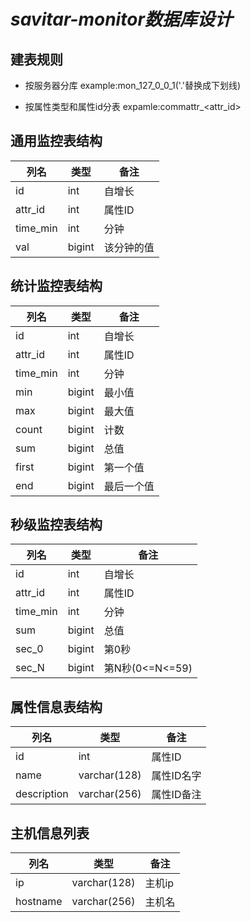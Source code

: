 # ***savitar-monitor数据库设计***

## 建表规则
* 按服务器分库
example:mon_127_0_0_1('.'替换成下划线)

* 按属性类型和属性id分表
expamle:commattr_<attr_id>

## 通用监控表结构
|列名|类型|备注|
|----|----|----|
|id|int|自增长|
|attr_id|int|属性ID|
|time_min|int|分钟|
|val|bigint|该分钟的值|

## 统计监控表结构
|列名|类型|备注|
|----|----|----|
|id|int|自增长|
|attr_id|int|属性ID|
|time_min|int|分钟|
|min|bigint|最小值|
|max|bigint|最大值|
|count|bigint|计数|
|sum|bigint|总值|
|first|bigint|第一个值|
|end|bigint|最后一个值|

## 秒级监控表结构
|列名|类型|备注|
|----|----|----|
|id|int|自增长|
|attr_id|int|属性ID|
|time_min|int|分钟|
|sum|bigint|总值|
|sec_0|bigint|第0秒|
|sec_N|bigint|第N秒(0<=N<=59)|

## 属性信息表结构
|列名|类型|备注|
|----|----|----|
|id|int|属性ID|
|name|varchar(128)|属性ID名字|
|description|varchar(256)|属性ID备注|

## 主机信息列表
|列名|类型|备注|
|----|----|----|
|ip|varchar(128)|主机ip|
|hostname|varchar(256)|主机名|

